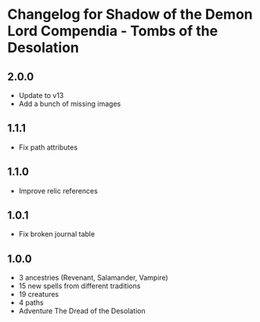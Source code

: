 # Changelog for Shadow of the Demon Lord Compendia - Tombs of the Desolation

## 2.0.0

- Update to v13
- Add a bunch of missing images

## 1.1.1

- Fix path attributes

## 1.1.0

- Improve relic references

## 1.0.1

- Fix broken journal table

## 1.0.0

- 3 ancestries (Revenant, Salamander, Vampire)
- 15 new spells from different traditions
- 19 creatures
- 4 paths
- Adventure The Dread of the Desolation
